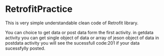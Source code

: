 # RetrofitPractice
This is very simple understandable clean code of Retrofit library.

You can choice to get data or post data form the first activity.
in getdata activity you can get single object of data or array of jeson object of data
in postdata activity you will see the sucessfull code:201 if your data sucessfylly posted.
